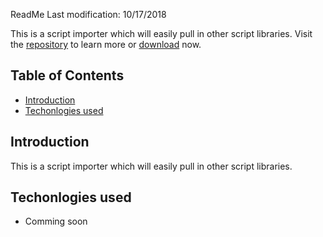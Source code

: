 
ReadMe Last modification: 10/17/2018

This is a script importer which will easily pull in other script libraries. Visit the [repository](https://github.com/tmpworldwide/tmp-custom-imports) to learn more or [download](https://github.com/tmpworldwide/tmp-custom-imports/archive/gh-pages.zip) now.

## Table of Contents

* [Introduction](#introduction)
* [Techonlogies used](#techonlogies-used)


## Introduction

This is a script importer which will easily pull in other script libraries.

## Techonlogies used

* Comming soon

